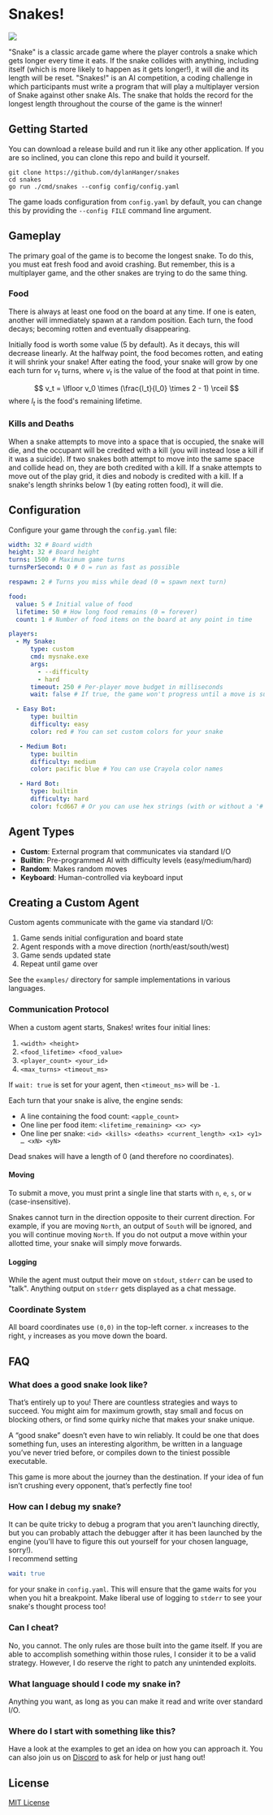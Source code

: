 # Snakes!

[![](https://dcbadge.limes.pink/api/server/zapH4Sz7wH)](https://discord.gg/zapH4Sz7wH)

"Snake" is a classic arcade game where the player controls a snake which gets longer every time it eats. If the snake collides with anything, including itself (which is more likely to happen as it gets longer!), it will die and its length will be reset.
"Snakes!" is an AI competition, a coding challenge in which participants must write a program that will play a multiplayer version of Snake against other snake AIs. The snake that holds the record for the longest length throughout the course of the game is the winner!

## Getting Started

You can download a release build and run it like any other application.
If you are so inclined, you can clone this repo and build it yourself.

```
git clone https://github.com/dylanHanger/snakes
cd snakes
go run ./cmd/snakes --config config/config.yaml
```

The game loads configuration from `config.yaml` by default, you can change this by providing the `--config FILE` command line argument.

## Gameplay

The primary goal of the game is to become the longest snake. To do this, you must eat fresh food and avoid crashing. But remember, this is a multiplayer game, and the other snakes are trying to do the same thing.

### Food

There is always at least one food on the board at any time. If one is eaten, another will immediately spawn at a random position. Each turn, the food decays; becoming rotten and eventually disappearing.

Initially food is worth some value (5 by default). As it decays, this will decrease linearly. At the halfway point, the food becomes rotten, and eating it will shrink your snake! After eating the food, your snake will grow by one each turn for $v_t$ turns, where $v_t$ is the value of the food at that point in time.

$$ v_t = \lfloor v_0 \times (\frac{l_t}{l_0} \times 2 - 1) \rceil $$
where $l_t$ is the food's remaining lifetime.

### Kills and Deaths

When a snake attempts to move into a space that is occupied, the snake will die, and the occupant will be credited with a kill (you will instead lose a kill if it was a suicide).
If two snakes both attempt to move into the same space and collide head on, they are both credited with a kill.
If a snake attempts to move out of the play grid, it dies and nobody is credited with a kill.
If a snake's length shrinks below 1 (by eating rotten food), it will die.

## Configuration

Configure your game through the `config.yaml` file:

```yaml
width: 32 # Board width
height: 32 # Board height
turns: 1500 # Maximum game turns
turnsPerSecond: 0 # 0 = run as fast as possible

respawn: 2 # Turns you miss while dead (0 = spawn next turn)

food:
  value: 5 # Initial value of food
  lifetime: 50 # How long food remains (0 = forever)
  count: 1 # Number of food items on the board at any point in time

players:
  - My Snake:
      type: custom
      cmd: mysnake.exe
      args:
        - --difficulty
        - hard
      timeout: 250 # Per-player move budget in milliseconds
      wait: false # If true, the game won't progress until a move is submitted by this agent

  - Easy Bot:
      type: builtin
      difficulty: easy
      color: red # You can set custom colors for your snake

   - Medium Bot:
      type: builtin
      difficulty: medium
      color: pacific blue # You can use Crayola color names

   - Hard Bot:
      type: builtin
      difficulty: hard
      color: fcd667 # Or you can use hex strings (with or without a '#')
```

## Agent Types

- **Custom**: External program that communicates via standard I/O
- **Builtin**: Pre-programmed AI with difficulty levels (easy/medium/hard)
- **Random**: Makes random moves
- **Keyboard**: Human-controlled via keyboard input

## Creating a Custom Agent

Custom agents communicate with the game via standard I/O:

1. Game sends initial configuration and board state
2. Agent responds with a move direction (north/east/south/west)
3. Game sends updated state
4. Repeat until game over

See the `examples/` directory for sample implementations in various languages.

### Communication Protocol

When a custom agent starts, Snakes! writes four initial lines:

1. `<width> <height>`
2. `<food_lifetime> <food_value>`
3. `<player_count> <your_id>`
4. `<max_turns> <timeout_ms>`

If `wait: true` is set for your agent, then `<timeout_ms>` will be `-1`.

Each turn that your snake is alive, the engine sends:

- A line containing the food count: `<apple_count>`
- One line per food item: `<lifetime_remaining> <x> <y>`
- One line per snake: `<id> <kills> <deaths> <current_length> <x1> <y1> … <xN> <yN>`

Dead snakes will have a length of 0 (and therefore no coordinates).

#### Moving

To submit a move, you must print a single line that starts with `n`, `e`, `s`, or `w` (case-insensitive).

Snakes cannot turn in the direction opposite to their current direction.
For example, if you are moving `North`, an output of `South` will be ignored, and you will continue moving `North`.
If you do not output a move within your allotted time, your snake will simply move forwards.

#### Logging

While the agent must output their move on `stdout`, `stderr` can be used to "talk".
Anything output on `stderr` gets displayed as a chat message.

### Coordinate System

All board coordinates use `(0,0)` in the top-left corner. `x` increases to the right, `y` increases as you move down the board.

## FAQ

### What does a good snake look like?

That’s entirely up to you! There are countless strategies and ways to succeed. You might aim for maximum growth, stay small and focus on blocking others, or find some quirky niche that makes your snake unique.

A “good snake” doesn’t even have to win reliably. It could be one that does something fun, uses an interesting algorithm, be written in a language you’ve never tried before, or compiles down to the tiniest possible executable.

This game is more about the journey than the destination. If your idea of fun isn’t crushing every opponent, that’s perfectly fine too!

### How can I debug my snake?

It can be quite tricky to debug a program that you aren't launching directly, but you can probably attach the debugger after it has been launched by the engine (you'll have to figure this out yourself for your chosen language, sorry!).\
I recommend setting

```yaml
wait: true
```

for your snake in `config.yaml`. This will ensure that the game waits for you when you hit a breakpoint.
Make liberal use of logging to `stderr` to see your snake's thought process too!

### Can I cheat?

No, you cannot. The only rules are those built into the game itself. If you are able to accomplish something within those rules, I consider it to be a valid strategy. However, I do reserve the right to patch any unintended exploits.

### What language should I code my snake in?

Anything you want, as long as you can make it read and write over standard I/O.

### Where do I start with something like this?

Have a look at the examples to get an idea on how you can approach it.
You can also join us on [Discord](https://discord.gg/zapH4Sz7wH) to ask for help or just hang out!

## License

[MIT License](LICENSE)
